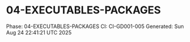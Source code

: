 # 04-EXECUTABLES-PACKAGES
Phase: 04-EXECUTABLES-PACKAGES
CI: CI-GD001-005
Generated: Sun Aug 24 22:41:21 UTC 2025
